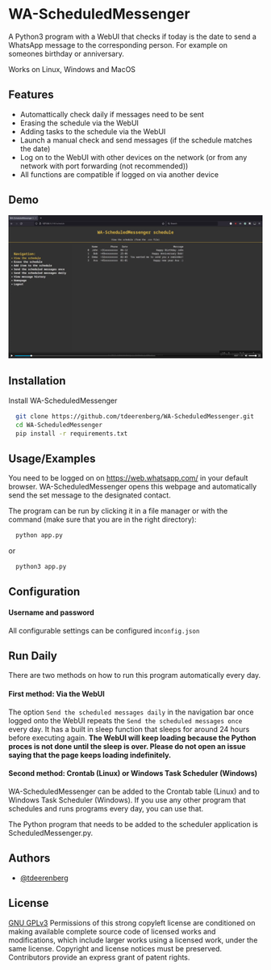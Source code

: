 # WA-ScheduledMessenger
A Python3 program with a WebUI that checks if today is the date to send a WhatsApp message to the corresponding person. For example on someones birthday or anniversary.

Works on Linux, Windows and MacOS

## Features

- Automattically check daily if messages need to be sent
- Erasing the schedule via the WebUI
- Adding tasks to the schedule via the WebUI
- Launch a manual check and send messages (if the schedule matches the date)
- Log on to the WebUI with other devices on the network (or from any network with port forwarding (not recommended))
- All functions are compatible if logged on via another device

## Demo
[![Watch the video](https://github.com/tdeerenberg/WA-ScheduledMessenger/blob/main/demo-thumbnail.png)](https://raw.githubusercontent.com/tdeerenberg/WA-ScheduledMessenger/main/demo.mp4)
## Installation

Install WA-ScheduledMessenger

```bash
  git clone https://github.com/tdeerenberg/WA-ScheduledMessenger.git
  cd WA-ScheduledMessenger
  pip install -r requirements.txt
```
    
## Usage/Examples

You need to be logged on on https://web.whatsapp.com/ in your default browser. WA-ScheduledMessenger opens this webpage and automatically send the set message to the designated contact.

The program can be run by clicking it in a file manager or with the command (make sure that you are in the right directory):
```bash
  python app.py
```
or
```bash
  python3 app.py
```
## Configuration

#### Username and password
All configurable settings can be configured in`config.json`

## Run Daily

There are two methods on how to run this program automatically every day.

#### First method: Via the WebUI
The option `Send the scheduled messages daily` in the navigation bar once logged onto the WebUI repeats the `Send the scheduled messages once` every day. It has a built in sleep function that sleeps for around 24 hours before executing again. **The WebUI will keep loading because the Python proces is not done until the sleep is over. Please do not open an issue saying that the page keeps loading indefinitely.**

#### Second method: Crontab (Linux) or Windows Task Scheduler (Windows)
WA-ScheduledMessenger can be added to the Crontab table (Linux) and to Windows Task Scheduler (Windows). If you use any other program that schedules and runs programs every day, you can use that.

The Python program that needs to be added to the scheduler application is ScheduledMessenger.py.

## Authors

- [@tdeerenberg](https://www.github.com/tdeerenberg)


## License

[GNU GPLv3](https://choosealicense.com/licenses/gpl-3.0/)
Permissions of this strong copyleft license are conditioned on making available complete source code of licensed works and modifications, which include larger works using a licensed work, under the same license. Copyright and license notices must be preserved. Contributors provide an express grant of patent rights. 
